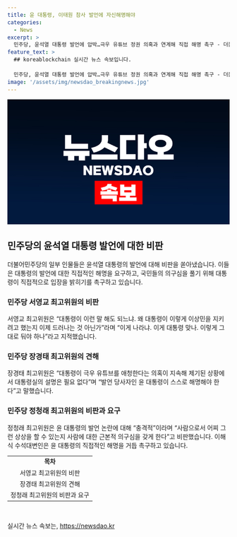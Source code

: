 ```yaml
---
title: 윤 대통령, 이태원 참사 발언에 자신해명해야
categories:
  - News
excerpt: >
  민주당, 윤석열 대통령 발언에 압박…극우 유튜브 정권 의혹과 연계해 직접 해명 촉구 - 더불어민주당이 김진표 전 국회의장의 회고록과 관련, 윤석열 대통령의 이태원 참사 발언에 대한 직접적 해명을 촉구했다. 서영교 최고위원은 대통령의 발언을 비판하며 직접적인 해명을 요구하고, 이해식 수석대변인은 극우 유튜브 정권 의혹과 관련, 윤 대통령의 직접적인 해명을 촉구함을 밝혔다. 클릭하기 좋은 제목을 찾아보자면, 민주당, 윤석열 대통령 발언에 직접 해명 촉구... 극우 유튜브 정권 의혹 연계 정도가 될 것 같아.
feature_text: >
  ## koreablockchain 실시간 뉴스 속보입니다.

  민주당, 윤석열 대통령 발언에 압박…극우 유튜브 정권 의혹과 연계해 직접 해명 촉구 - 더불어민주당이 김진표 전 국회의장의 회고록과 관련, 윤석열 대통령의 이태원 참사 발언에 대한 직접적 해명을 촉구했다. 서영교 최고위원은 대통령의 발언을 비판하며 직접적인 해명을 요구하고, 이해식 수석대변인은 극우 유튜브 정권 의혹과 관련, 윤 대통령의 직접적인 해명을 촉구함을 밝혔다. 클릭하기 좋은 제목을 찾아보자면, 민주당, 윤석열 대통령 발언에 직접 해명 촉구... 극우 유튜브 정권 의혹 연계 정도가 될 것 같아.
image: '/assets/img/newsdao_breakingnews.jpg'
---
```


<p><img src="/assets/img/newsdao_breakingnews.jpg" alt="koreablockchain 속보" /></p>

<h2 data-ke-size="size26">민주당의 윤석열 대통령 발언에 대한 비판</h2>

<p data-ke-size="size16">더불어민주당의 일부 인물들은 윤석열 대통령의 발언에 대해 비판을 쏟아냈습니다. 이들은 대통령의 발언에 대한 직접적인 해명을 요구하고, 국민들의 의구심을 풀기 위해 대통령이 직접적으로 입장을 밝히기를 촉구하고 있습니다. </p>

<h3>민주당 서영교 최고위원의 비판</h3>

<p data-ke-size="size16">서영교 최고위원은 “대통령이 이런 말 해도 되느냐. 왜 대통령이 이렇게 이상민을 지키려고 했는지 이제 드러나는 것 아닌가”라며 “이게 나라냐. 이게 대통령 맞나. 이렇게 그대로 둬야 하나”라고 지적했습니다.</p>

<h3>민주당 장경태 최고위원의 견해</h3>

<p data-ke-size="size16">장경태 최고위원은 “대통령이 극우 유튜브를 애청한다는 의혹이 지속해 제기된 상황에서 대통령실의 설명은 필요 없다”며 “발언 당사자인 윤 대통령이 스스로 해명해야 한다”고 말했습니다.</p>

<h3>민주당 정청래 최고위원의 비판과 요구</h3>

<p data-ke-size="size16">정청래 최고위원은 윤 대통령의 발언 논란에 대해 “충격적”이라며 “사람으로서 어찌 그런 상상을 할 수 있는지 사람에 대한 근본적 의구심을 갖게 한다”고 비판했습니다. 이해식 수석대변인은 윤 대통령의 직접적인 해명을 거듭 촉구하고 있습니다.</p>

<table>
  <tr>
    <td style="text-align: center; height: 17px;"><b>목차</b></td>
  </tr>
  <tr>
    <td style="text-align: center; height: 17px;">서영교 최고위원의 비판</td>
  </tr>
  <tr>
    <td style="text-align: center; height: 17px;">장경태 최고위원의 견해</td>
  </tr>
  <tr>
    <td style="text-align: center; height: 17px;">정청래 최고위원의 비판과 요구</td>
  </tr>
</table>

<p data-ke-size="size16">&nbsp;</p>
실시간 뉴스 속보는, <a href="https://newsdao.kr" rel="dofollow">https://newsdao.kr</a>


